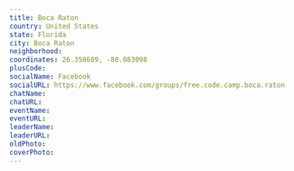 ```yaml
---
title: Boca Raton
country: United States
state: Florida
city: Boca Raton
neighborhood: 
coordinates: 26.358689, -80.083098
plusCode:
socialName: Facebook
socialURL: https://www.facebook.com/groups/free.code.camp.boca.raton
chatName:
chatURL:
eventName:
eventURL:
leaderName:
leaderURL:
oldPhoto: 
coverPhoto:
---
```

